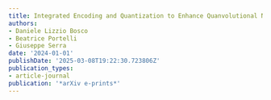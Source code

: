 ```yaml
---
title: Integrated Encoding and Quantization to Enhance Quanvolutional Neural Networks
authors:
- Daniele Lizzio Bosco
- Beatrice Portelli
- Giuseppe Serra
date: '2024-01-01'
publishDate: '2025-03-08T19:22:30.723806Z'
publication_types:
- article-journal
publication: '*arXiv e-prints*'
---
```

